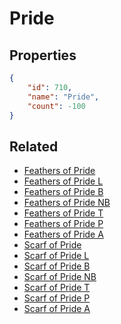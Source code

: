 # Pride

<no description available>

## Properties

```json
{
    "id": 710,
    "name": "Pride",
    "count": -100
}
```

## Related

- [Feathers of Pride](../items/20342-feathers-of-pride.md)
- [Feathers of Pride L](../items/20343-feathers-of-pride-l.md)
- [Feathers of Pride B](../items/20344-feathers-of-pride-b.md)
- [Feathers of Pride NB](../items/20345-feathers-of-pride-nb.md)
- [Feathers of Pride T](../items/20346-feathers-of-pride-t.md)
- [Feathers of Pride P](../items/20347-feathers-of-pride-p.md)
- [Feathers of Pride A](../items/20348-feathers-of-pride-a.md)
- [Scarf of Pride](../items/20349-scarf-of-pride.md)
- [Scarf of Pride L](../items/20350-scarf-of-pride-l.md)
- [Scarf of Pride B](../items/20351-scarf-of-pride-b.md)
- [Scarf of Pride NB](../items/20352-scarf-of-pride-nb.md)
- [Scarf of Pride T](../items/20353-scarf-of-pride-t.md)
- [Scarf of Pride P](../items/20354-scarf-of-pride-p.md)
- [Scarf of Pride A](../items/20355-scarf-of-pride-a.md)


